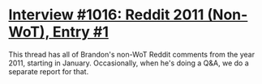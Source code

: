 # [Interview #1016: Reddit 2011 (Non-WoT), Entry #1](https://www.theoryland.com/intvmain.php?i=1016#1)

This thread has all of Brandon's non-WoT Reddit comments from the year 2011, starting in January. Occasionally, when he's doing a Q&A, we do a separate report for that.

